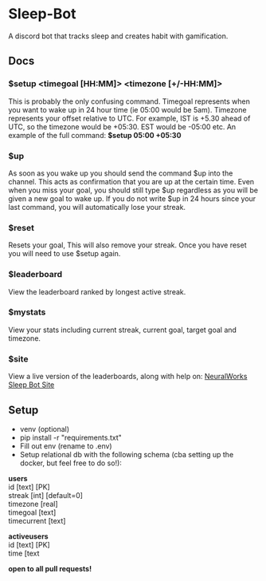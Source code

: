 # Sleep-Bot

A discord bot that tracks sleep and creates habit with gamification.

## Docs

### $setup <timegoal [HH:MM]> <timezone [+/-HH:MM]>   
This is probably the only confusing command. Timegoal represents when you want to wake up in 24 hour time (ie 05:00 would be 5am). Timezone represents your offset relative to UTC. For example, IST is +5.30 ahead of UTC, so the timezone would be +05:30. EST would be -05:00 etc. An example of the full command: **$setup 05:00 +05:30** 

### $up  
As soon as you wake up you should send the command $up into the channel. This acts as confirmation that you are up at the certain time. Even when you miss your goal, you should still type $up regardless as you will be given a new goal to wake up. If you do not write $up in 24 hours since your last command, you will automatically lose your streak.  

### $reset  
Resets your goal, This will also remove your streak. Once you have reset you will need to use $setup again.

### $leaderboard   
View the leaderboard ranked by longest active streak.  

### $mystats  
View your stats including current streak, current goal, target goal and timezone.  

### $site  
View a live version of the leaderboards, along with help on: [NeuralWorks Sleep Bot Site](https://neuralworks.group/Sleep-Bot/)  

## Setup  
- venv (optional)
- pip install -r "requirements.txt"
- Fill out env (rename to .env)
- Setup relational db with the following schema (cba setting up the docker, but feel free to do so!):

**users**  
id [text] [PK]  
streak [int] [default=0]  
timezone [real]  
timegoal [text]  
timecurrent [text]  

**activeusers**  
id [text] [PK]  
time [text  

__open to all pull requests!__

